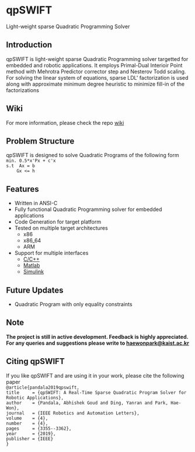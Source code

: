 # qpSWIFT
Light-weight sparse Quadratic Programming Solver


## Introduction
qpSWIFT is light-weight sparse Quadratic Programming solver targetted for embedded and robotic applications. It employs Primal-Dual Interioir Point method with Mehrotra Predictor corrector step and Nesterov Todd scaling. For solving the linear system of equations, sparse LDL' factorization is used along with approximate minimum degree heuristic to minimize fill-in of the factorizations

## Wiki
For more information, please check the repo [wiki](https://github.com/abhishek-pandala/qpSWIFT_Mock_Tests/wiki)

## Problem Structure
qpSWIFT is designed to solve Quadratic Programs of the following form \
`min. 0.5*x'Px + c'x`\
`s.t  Ax = b `\
`     Gx <= h `

## Features
 - Written in ANSI-C
 - Fully functional Quadratic Programming solver for embedded applications
 - Code Generation for target platform
 - Tested on multiple target architectures
    + x86
    + x86_64
    + ARM
  - Support for multiple interfaces
    + [C/C++](https://github.com/abhishek-pandala/qpSWIFT/tree/master/src)
    + [Matlab](https://github.com/abhishek-pandala/qpSWIFT/tree/master/matlab)
    + [Simulink](https://github.com/abhishek-pandala/qpSWIFT/tree/master/simulink)


<!---
# Case Studies
  - BAMBY
  - Ghost Robotics Vision60
-->

## Future Updates
  - Quadratic Program with only equality constraints

## Note
**The project is still in active development. Feedback is highly appreciated. For any queries and suggestions please write to haewonpark@kaist.ac.kr**

## Citing qpSWIFT
If you like qpSWIFT and are using it in your work, please cite the following paper\
  `@article{pandala2019qpswift,`\
  `title     = {qpSWIFT: A Real-Time Sparse Quadratic Program Solver for Robotic Applications},`\
  `author    = {Pandala, Abhishek Goud and Ding, Yanran and Park, Hae-Won},`\
  `journal   = {IEEE Robotics and Automation Letters},`\
  `volume    = {4},`\
  `number    = {4},`\
  `pages     = {3355--3362},`\
  `year      = {2019},`\
  `publisher = {IEEE}`\
  `}`
